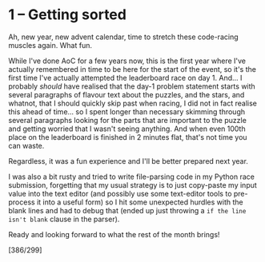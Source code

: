 # 1 &ndash; Getting sorted
Ah, new year, new advent calendar, time to stretch these code-racing muscles again. What fun.

While I've done AoC for a few years now, this is the first year where I've actually remembered in time to be here for the start of the event, so it's the first time I've actually attempted the leaderboard race on day 1. And... I probably _should_ have realised that the day-1 problem statement starts with several paragraphs of flavour text about the puzzles, and the stars, and whatnot, that I should quickly skip past when racing, I did not in fact realise this ahead of time... so I spent longer than necessary skimming through several paragraphs looking for the parts that are important to the puzzle and getting worried that I wasn't seeing anything. And when even 100th place on the leaderboard is finished in 2 minutes flat, that's not time you can waste.

Regardless, it was a fun experience and I'll be better prepared next year.

I was also a bit rusty and tried to write file-parsing code in my Python race submission, forgetting that my usual strategy is to just copy-paste my input value into the text editor (and possibly use some text-editor tools to pre-process it into a useful form) so I hit some unexpected hurdles with the blank lines and had to debug that (ended up just throwing a `if the line isn't blank` clause in the parser).

Ready and looking forward to what the rest of the month brings!

[386/299]
